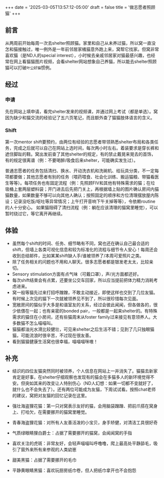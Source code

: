 +++
date = '2025-03-05T13:57:12-05:00'
draft = false
title = '做志愿者照顾猫'
+++

## 前言
从两周前开始每周一次去shelter照顾猫。家里和自己从未养过猫，所以窝一直没怎和猫接触过，唯一例外是一年前邻居家橘猫意外跑上来，窝帮它找家。但窝非常喜欢猫（是ND人的special interest），小时候去亲戚邻居家对猫最感兴趣，也经常在网上看猫猫图片视频，会看shelter网站想象自己养猫，所以能去shelter照顾猫可以打破`叶公好猫`惯例。

## 经过
### 申请
先在网站上填申请，看完shelter发来的视频课，并通过网上考试（都是单选）。窝因为缺少和猫交流的经验记了五六页笔记，而且额外查了猫猫肢体语言的含义。

### Shift
第一次mentor shift要预约，由两位有经验的志愿者带领熟悉shelter布局和各类任务，完成之后就可以自己在网站上选时间，每次两小时左右。着装要求是穿长裤和遮住脚趾的鞋。窝出发前查了其他shelter的规定，有的禁止戴晃来晃去的首饰，有的规定很离谱（例：不要喝醉/吸食后来shelter，可能确实发生过）。

普通志愿者的任务包括清扫、换水、开动洗衣机和洗碗机、给玩具分类，不一定每项都要做；其他志愿者有别的任务（喂药喂食、社会化训练、搬运猫粮、带猫看医生等等）。每项任务也有固定流程（例：先照顾FIV和其他有特殊需求的猫；在垃圾桶上套两层塑料袋；开门进去后先把门关上，再根据墙上贴的图片确认房间内猫猫数量，如果数量不够可以向其他人确认；按照固定的顺序和方位清理摆放屋内陈设；记录没吃饭/呕吐等异常情况；上午打开音响下午关掉等等），令依赖routine的人十分安心。 如果猫阻碍了清扫流程（例：躺在应该清理的猫窝里睡觉），可以暂时绕过它，等它离开再继续。

## 体验
- 虽然每个shift的时间、任务、细节略有不同，窝也还在确认自己最合适的shift，但墙上各类可视化信息和较为标准化的流程与细节令人安心！每周还会收到总结邮件，比如某某shift缺人手/谁被领养了/本周可爱照片之类。
- 除了任务相关的问题也不用和人聊天。很多志愿者都是银发老太太，比较亲切。
- Sensory stimulation方面有点气味（可戴口罩），声/光方面都还好。
- 每次shift结束会有点累，还要坐公交车回家，所以应当提前把体力精力消耗考虑进来。
- 窝一般等猫先过来打招呼蹭蹭，不敢主动接近，即使这样也交到了几位友猫。有时候上次见的猫下一次就被领养见不到了，所以很珍惜每次见面。
- 宽敞房间的猫似乎大多是和谐室友的关系，经过会彼此闻闻，但各做各的，很少依偎在一起；也有亲密的bonded pair，一般都是一起来shelter的。有特殊需求的猫住在小房间，还有些猫周末从foster family过来接见有意领养人。大多数猫不怎么喵喵叫。
- 猫猫都油光水滑比较健壮，可见来shelter之后生活不错；见到了几只独眼猫猫，可能流浪时很辛苦，不过现在很友善。
- 看到猫猫健康生活窝也很幸福，喵喵喵咪嗷！

## 补充
- 结识的四位友猫突然同时被领养，个人信息在网站上一并消失了。猫猫去新家肯定是好事，在shelter仔细观察也发现有的猫会在多猫多人的新环境觉得不安。但突如其来的改变让人特别伤心（ND人幻想：如果一切都不变就好了，就什么也不会失去了）。还有两位可能成为友猫，下周试试看。按照chat老师的建议，窝把对友猫的回忆记录在这里。

- 强壮海盗狸花猫：第一只对窝表示友好的猫，会用脑袋蹭蹭、把前爪搭在窝身上、打哈欠，在需要挪开的猫窝里睡觉。
- 青春海盗狸花猫：对所有人友善活泼的小宝贝，身手矫健，对清洁工具很好奇
- 气质绿眼睛狸白爵士：占据了需要挪开的猫窝，会闻闻窝的手指
- 喜欢关注的虎斑：非常友好，会轻声喵喵叫呼噜噜，爬上最高处平静舔毛，吸引了窗外来所有来参观的人类幼崽
- 甜美黑猫：占据了需要挪开的毛巾
- 平静黄眼睛黑猫：喜欢玩厨房纸巾卷，但人把纸巾拿开也不会抱怨
